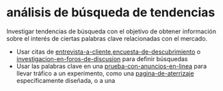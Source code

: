 # análisis de búsqueda de tendencias

Investigar tendencias de búsqueda con el objetivo de obtener información sobre el interés de ciertas palabras clave relacionadas con el mercado.

* Usar citas de [entrevista-a-cliente](entrevista-a-cliente.md),[encuesta-de-descubrimiento](encuesta-de-descubrimiento.md) o [investigacion-en-foros-de-discusion](investigacion-en-foros-de-discusion.md) para definir búsquedas
* Usar las palabras clave en una [prueba-con-anuncios-en-linea](prueba-con-anuncios-en-linea.md) para llevar tráfico a un experimento, como una [pagina-de-aterrizaje](pagina-de-aterrizaje.md) específicamente diseñada, o a una
